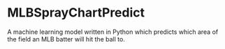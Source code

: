 # MLBSprayChartPredict
A machine learning model written in Python which predicts which area of the field an MLB batter will hit the ball to.
